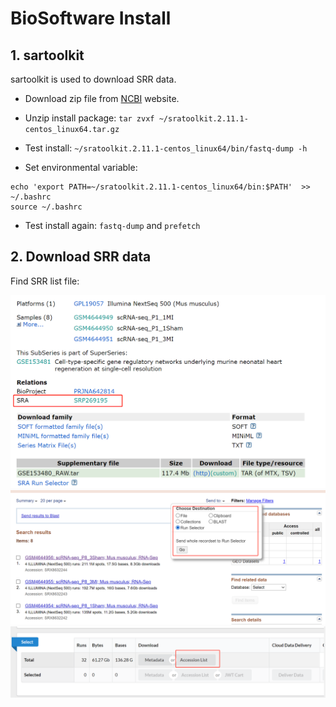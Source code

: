 # BioSoftware Install
## 1. sartoolkit
sartoolkit is used to download SRR data. 
- Download zip file from [NCBI](https://trace.ncbi.nlm.nih.gov/Traces/sra/sra.cgi?view=software) website.

- Unzip install package: `tar zvxf ~/sratoolkit.2.11.1-centos_linux64.tar.gz`

- Test install: `~/sratoolkit.2.11.1-centos_linux64/bin/fastq-dump -h`

- Set environmental variable: 
```
echo 'export PATH=~/sratoolkit.2.11.1-centos_linux64/bin:$PATH'  >> ~/.bashrc
source ~/.bashrc
```

- Test install again: `fastq-dump` and `prefetch`

## 2. Download SRR data
Find SRR list file:

![图1](https://github.com/Saki-JSU/MarkdownImage/blob/main/20210907_1.png?raw=true)
![图2](https://github.com/Saki-JSU/MarkdownImage/blob/main/20210907_2.png?raw=true)
![图3](https://github.com/Saki-JSU/MarkdownImage/blob/main/20210907_3.png?raw=true)
